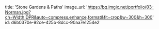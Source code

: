 title: 'Stone Gardens & Paths'
image_url: 'https://bq.imgix.net/portfolio/03-Norman.jpg?ch=Width,DPR&auto=compress,enhance,format&fit=crop&w=300&h=300'
id: d6b0370e-92ce-425b-8dcc-90aa7e1254e2
